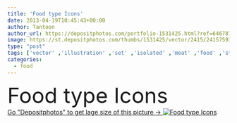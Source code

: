 ```yaml
---
title: 'Food type Icons'
date: 2013-04-19T10:45:43+00:00
author: Tantoon
author_url: https://depositphotos.com/portfolio-1531425.html?ref=64678756
image: https://st.depositphotos.com/thumbs/1531425/vector/2415/24157593/api_thumb_450.jpg?forcejpeg=true
type: "post"
tags: ['vector' ,'illustration' ,'set' ,'isolated' ,'meat' ,'food' ,'steak' ,'barbecue' ,'pie' ,'delicious' ,'dish' ,'sea' ,'vegetable' ,'chicken' ,'potato' ,'carrot' ,'icon' ,'salad' ,'fish' ,'fingers' ,'fast' ,'chinese' ,'japanese' ,'collection' ,'junk' ,'icons' ,'bread' ,'grilled' ,'pasta' ,'silhouettes' ,'sandwich' ,'type' ,'soup' ,'pane' ,'rice' ,'pizza' ,'ladies' ,'ikon' ,'noodles' ,'chips' ,'burger' ,'sushi' ,'spaghetti' ,'shrimp' ,'chopstick' ,'tempo' ,'comida' ,'fajitas' ,'gob' ,'icone' ]
categories: 
  - food
---
```

<div aling="center">
            <font size="60"> Food type Icons</font>   
</div>
<div>
    <a href='https://st.depositphotos.com/thumbs/1531425/vector/2415/24157593/api_thumb_450.jpg?forcejpeg=true?ref=64678756' target=_blank > Go "Depositphotos" to get lage size of this picture ->
        <img href='https://st.depositphotos.com/thumbs/1531425/vector/2415/24157593/api_thumb_450.jpg?forcejpeg=true?ref=64678756' src='https://st.depositphotos.com/1531425/2415/v/950/depositphotos_24157593-stock-illustration-food-type-icons.jpg?forcejpeg=true' alt='Food type Icons' >
    </a>
</div>
